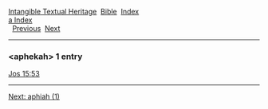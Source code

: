[Intangible Textual Heritage](../../index)  [Bible](../index) 
[Index](index)   
[a Index](_a_)  
  [Previous](c00593)  [Next](c00595) 

------------------------------------------------------------------------

### &lt;aphekah&gt; 1 entry

[Jos 15:53](../kjv/jos015.htm#053)  

------------------------------------------------------------------------

[Next: aphiah (1)](c00595)
